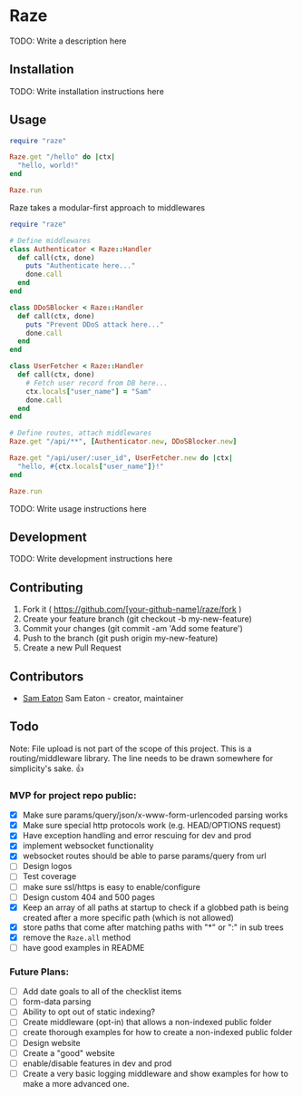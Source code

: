 # Raze

TODO: Write a description here

## Installation

TODO: Write installation instructions here

## Usage

```ruby
require "raze"

Raze.get "/hello" do |ctx|
  "hello, world!"
end

Raze.run
```


Raze takes a modular-first approach to middlewares

```ruby
require "raze"

# Define middlewares
class Authenticator < Raze::Handler
  def call(ctx, done)
    puts "Authenticate here..."
    done.call
  end
end

class DDoSBlocker < Raze::Handler
  def call(ctx, done)
    puts "Prevent DDoS attack here..."
    done.call
  end
end

class UserFetcher < Raze::Handler
  def call(ctx, done)
    # Fetch user record from DB here...
    ctx.locals["user_name"] = "Sam"
    done.call
  end
end

# Define routes, attach middlewares
Raze.get "/api/**", [Authenticator.new, DDoSBlocker.new]

Raze.get "/api/user/:user_id", UserFetcher.new do |ctx|
  "hello, #{ctx.locals["user_name"]}!"
end

Raze.run
```

TODO: Write usage instructions here

## Development

TODO: Write development instructions here

## Contributing

1. Fork it ( https://github.com/[your-github-name]/raze/fork )
2. Create your feature branch (git checkout -b my-new-feature)
3. Commit your changes (git commit -am 'Add some feature')
4. Push to the branch (git push origin my-new-feature)
5. Create a new Pull Request

## Contributors

- [Sam Eaton](https://github.com/samueleaton) Sam Eaton - creator, maintainer

## Todo

Note: File upload is not part of the scope of this project. This is a routing/middleware library. The line needs to be drawn somewhere for simplicity's sake. 👍

### MVP for project repo public:

- [x] Make sure params/query/json/x-www-form-urlencoded parsing works
- [x] Make sure special http protocols work (e.g. HEAD/OPTIONS request)
- [x] Have exception handling and error rescuing for dev and prod
- [x] implement websocket functionality
- [x] websocket routes should be able to parse params/query from url
- [ ] Design logos
- [ ] Test coverage
- [ ] make sure ssl/https is easy to enable/configure
- [ ] Design custom 404 and 500 pages
- [x] Keep an array of all paths at startup to check if a globbed path is being created after a more specific path (which is not allowed)
- [x] store paths that come after matching paths with "*" or ":" in sub trees
- [x] remove the `Raze.all` method
- [ ] have good examples in README

### Future Plans:

- [ ] Add date goals to all of the checklist items
- [ ] form-data parsing
- [ ] Ability to opt out of static indexing?
- [ ] Create middleware (opt-in) that allows a non-indexed public folder
- [ ] create thorough examples for how to create a non-indexed public folder
- [ ] Design website
- [ ] Create a "good" website
- [ ] enable/disable features in dev and prod
- [ ] Create a very basic logging middleware and show examples for how to make a more advanced one.
